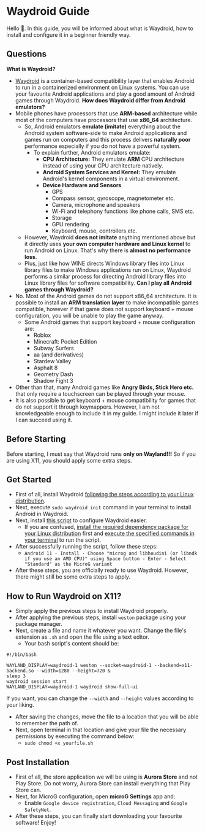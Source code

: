 # Waydroid Guide
Hello 🤭. In this guide, you will be informed about what is Waydroid, how to install and configure it in a beginner friendly way.
## Questions
**What is Waydroid?**
- [Waydroid](https://waydro.id/) is a container-based compatibility layer that enables Android to run in a containerized environment on Linux systems. You can use your favourite Android applications and play a good amount of Android games through Waydroid.
**How does Waydroid differ from Android emulators?**
- Mobile phones have processors that use **ARM-based** architecture while most of the computers have processors that use **x86_64** architecture.
  - So, Android emulators **emulate (imitate)** everything about the Android system software-side to make Android applications and games run on computers and this process delivers **naturally poor** performance especially if you do not have a powerful system.
    - To explain further, Android emulators emulate:
      - **CPU Architecture:** They emulate **ARM** CPU architecture instead of using your CPU architecture natively.
      - **Android System Services and Kernel:** They emulate Android's kernel components in a virtual environment.
      - **Device Hardware and Sensors**
        - GPS
        - Compass sensor, gyroscope, magnetometer etc.
        - Camera, microphone and speakers
        - Wi-Fi and telephony functions like phone calls, SMS etc.
        - Storage
        - GPU rendering
        - Keyboard, mouse, controllers etc.
  - However, Waydroid **does not imitate** anything mentioned above but it directly uses **your own computer hardware and Linux kernel** to run Android on Linux. That's why there is **almost no performance loss**.
  - Plus, just like how WINE directs Windows library files into Linux library files to make Windows applications run on Linux, Waydroid performs a similar process for directing Android library files into Linux library files for software compatibility.
**Can I play all Android games through Waydroid?**
- No. Most of the Android games do not support x86_64 architecture. It is possible to install an **ARM translation layer** to make incompatible games compatible, however if that game does not support keyboard + mouse configuration, you will be unable to play the game anyway.
  - Some Android games that support keyboard + mouse configuration are:
    - Roblox
    - Minecraft: Pocket Edition
    - Subway Surfers
    - aa (and derivatives)
    - Stardew Valley
    - Asphalt 8
    - Geometry Dash
    - Shadow Fight 3
 - Other than that, many Android games like **Angry Birds, Stick Hero etc.** that only require a touchscreen can be played through your mouse.
 - It is also possible to get keyboard + mouse compatibility for games that do not support it through keymappers. However, I am not knowledgeable enough to include it in my guide. I might include it later if I can succeed using it.
## Before Starting
Before starting, I must say that Waydroid runs **only on Wayland!!!** So if you are using X11, you should apply some extra steps.
## Get Started
- First of all, install Waydroid [following the steps according to your Linux distribution](https://docs.waydro.id/usage/install-on-desktops).
- Next, execute `sudo waydroid init` command in your terminal to install Android in Waydroid.
- Next, install [this script](https://github.com/casualsnek/waydroid_script) to configure Waydroid easier.
  - If you are confused, [install the required dependency package for your Linux distribution](https://github.com/casualsnek/waydroid_script?tab=readme-ov-file#dependencies) first and [execute the specified commands in your terminal](https://github.com/casualsnek/waydroid_script?tab=readme-ov-file#interactive-terminal-interface) to run the script.
- After successfully running the script, follow these steps:
  - `Android 11 - Install - Choose "microg and libhoudini (or libndk if you use an AMD CPU)" using Space button - Enter - Select "Standard" as the MicroG variant`
- After these steps, you are officially ready to use Waydroid. However, there might still be some extra steps to apply.
## How to Run Waydroid on X11?
- Simply apply the previous steps to install Waydroid properly.
- After applying the previous steps, install `weston` package using your package manager.
- Next, create a file and name it whatever you want. Change the file's extension as `.sh` and open the file using a text editor.
  - Your bash script's content should be:
```
#!/bin/bash

WAYLAND_DISPLAY=waydroid-1 weston --socket=waydroid-1 --backend=x11-backend.so --width=1280 --height=720 &
sleep 3
waydroid session start
WAYLAND_DISPLAY=waydroid-1 waydroid show-full-ui
```
If you want, you can change the `--width` and `--height` values according to your liking.
- After saving the changes, move the file to a location that you will be able to remember the path of.
- Next, open terminal in that location and give your file the necessary permissions by executing the command below:
  - `sudo chmod +x yourfile.sh`
## Post Installation
- First of all, the store application we will be using is **Aurora Store** and not Play Store. Do not worry, Aurora Store can install everything that Play Store can.
- Next, for MicroG configuration, open **microG Settings** app and:
  - Enable `Google device registration`, `Cloud Messaging` and `Google SafetyNet`.
- After these steps, you can finally start downloading your favourite software! Enjoy!


